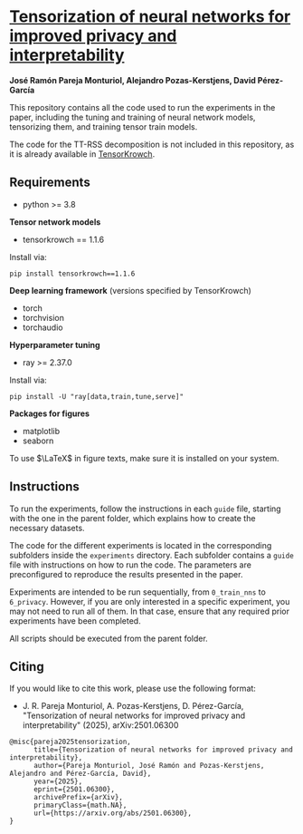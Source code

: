 # [Tensorization of neural networks for improved privacy and interpretability](https://arxiv.org/abs/2501.06300)

**José Ramón Pareja Monturiol, Alejandro Pozas-Kerstjens, David Pérez-García**


This repository contains all the code used to run the experiments in the paper,
including the tuning and training of neural network models, tensorizing them,
and training tensor train models.  

The code for the TT-RSS decomposition is not included in this repository, as it
is already available in [TensorKrowch](https://github.com/joserapa98/tensorkrowch).  


## Requirements

* python >= 3.8

**Tensor network models**
* tensorkrowch == 1.1.6

Install via:
```
pip install tensorkrowch==1.1.6
```

**Deep learning framework** (versions specified by TensorKrowch)
* torch
* torchvision  
* torchaudio  

**Hyperparameter tuning**
* ray >= 2.37.0

Install via:
```
pip install -U "ray[data,train,tune,serve]"
```

**Packages for figures**
* matplotlib
* seaborn

To use $\LaTeX$ in figure texts, make sure it is installed on your system.


## Instructions

To run the experiments, follow the instructions in each `guide` file, starting
with the one in the parent folder, which explains how to create the necessary
datasets.  

The code for the different experiments is located in the corresponding subfolders
inside the `experiments` directory. Each subfolder contains a `guide` file with
instructions on how to run the code. The parameters are preconfigured to reproduce
the results presented in the paper.  

Experiments are intended to be run sequentially, from `0_train_nns` to `6_privacy`.
However, if you are only interested in a specific experiment, you may not need
to run all of them. In that case, ensure that any required prior experiments
have been completed.  

All scripts should be executed from the parent folder.  


## Citing

If you would like to cite this work, please use the following format:

- J. R. Pareja Monturiol, A. Pozas-Kerstjens, D. Pérez-García, "Tensorization
of neural networks for improved privacy and interpretability" (2025), arXiv:2501.06300

```
@misc{pareja2025tensorization,
      title={Tensorization of neural networks for improved privacy and interpretability}, 
      author={Pareja Monturiol, José Ramón and Pozas-Kerstjens, Alejandro and Pérez-García, David},
      year={2025},
      eprint={2501.06300},
      archivePrefix={arXiv},
      primaryClass={math.NA},
      url={https://arxiv.org/abs/2501.06300}, 
}
```

